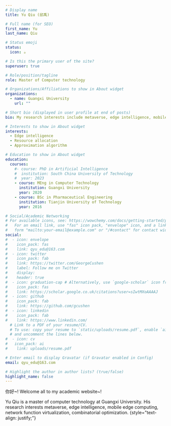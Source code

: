 ```yaml
---
# Display name
title: Yu Qiu (邱禹)

# Full name (for SEO)
first_name: Yu
last_name: Qiu

# Status emoji
status:
  icon: ☕️

# Is this the primary user of the site?
superuser: true

# Role/position/tagline
role: Master of Computer technology

# Organizations/Affiliations to show in About widget
organizations:
  - name: Guangxi University
    url: ""

# Short bio (displayed in user profile at end of posts)
bio: My research interests include metaverse, edge intelligence, mobile edge computing, network function virtualization, combinatorial optimization.

# Interests to show in About widget
interests:
  - Edge intelligence
  - Resource allocation
  - Approximation algorithm

# Education to show in About widget
education:
  courses:
    #- course: PhD in Artificial Intelligence
    #  institution: South China University of Technology
    #  year: 2023
    - course: MEng in Computer Technology
      institution: Guangxi University
      year: 2020
    - course: BSc in Pharmaceutical Engineering
      institution: Tianjin University of Technology
      year: 2016

# Social/Academic Networking
# For available icons, see: https://wowchemy.com/docs/getting-started/page-builder/#icons
#   For an email link, use "fas" icon pack, "envelope" icon, and a link in the
#   form "mailto:your-email@example.com" or "/#contact" for contact widget.
social:
#  - icon: envelope
#    icon_pack: fas
#    link: qyu_edu@163.com
#  - icon: twitter
#    icon_pack: fab
#    link: https://twitter.com/GeorgeCushen
#    label: Follow me on Twitter
#    display:
#    header: true
#  - icon: graduation-cap # Alternatively, use `google-scholar` icon from `ai` icon pack
#    icon_pack: fas
#    link: https://scholar.google.co.uk/citations?user=sIwtMXoAAAAJ
#  - icon: github
#    icon_pack: fab
#    link: https://github.com/gcushen
#  - icon: linkedin
#    icon_pack: fab
#    link: https://www.linkedin.com/
  # Link to a PDF of your resume/CV.
  # To use: copy your resume to `static/uploads/resume.pdf`, enable `ai` icons in `params.yaml`,
  # and uncomment the lines below.
#  - icon: cv
#   icon_pack: ai
#    link: uploads/resume.pdf

# Enter email to display Gravatar (if Gravatar enabled in Config)
email: qyu_edu@163.com

# Highlight the author in author lists? (true/false)
highlight_name: false
---
```


你好~! Welcome all to my academic website~! 

 Yu Qiu is a master of computer technology at Guangxi University. His research interests  metaverse, edge intelligence, mobile edge computing, network function virtualization, combinatorial optimization.
{style="text-align: justify;"}
